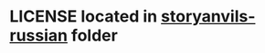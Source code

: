 # LICENSE located in [storyanvils-russian](https://github.com/StoryAnvil/translations/blob/master/storyanvils-russian/LICENSE) folder
